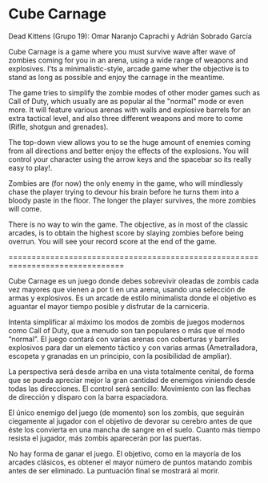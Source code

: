 # Cube Carnage

Dead Kittens (Grupo 19): Omar Naranjo Caprachi y Adrián Sobrado García

Cube Carnage is a game where you must survive wave after wave of zombies
coming for you in an arena, using a wide range of weapons and explosives.
I'ts a minimalistic-style, arcade game wher the objective is to stand
as long as possible and enjoy the carnage in the meantime.

The game tries to simplify the zombie modes of other moder games such as
Call of Duty, which usually are as popular al the "normal" mode or even more.
It will feature various arenas with walls and explosive barrels for an
extra tactical level, and also three different weapons and more to come
(Rifle, shotgun and grenades).

The top-down view allows you to se the huge amount of enemies coming from
all directions and better enjoy the effects of the explosions. You will 
control your character using the arrow keys and the spacebar so its
really easy to play!.

Zombies are (for now) the only enemy in the game, who will mindlessly chase
the player trying to devour his brain before he turns them into a bloody
paste in the floor. The longer the player survives, the more zombies will come.

There is no way to win the game. The objective, as in most of the classic
arcades, is to obtain the highest score by slaying zombies before being
overrun. You will see your record score at the end of the game.

===============================================================================

Cube Carnage es un juego donde debes sobrevivir oleadas de zombis cada 
vez mayores que vienen a por ti en una arena, usando una selección de 
armas y explosivos. Es un arcade de estilo minimalista donde el objetivo
es aguantar el mayor tiempo posible y disfrutar de la carnicería.

Intenta simplificar al máximo los modos de zombis de juegos modernos
como Call of Duty, que a menudo son tan populares o más que el modo
“normal”. El juego contará con varias arenas con coberturas y barriles 
explosivos para dar un elemento táctico y con varias armas (Ametralladora, 
escopeta y granadas en un principio, con la posibilidad de ampliar).

La perspectiva será desde arriba en una vista totalmente cenital, de forma
que se pueda apreciar mejor la gran cantidad de enemigos viniendo desde todas
las direcciones. El control será sencillo: Movimiento con las flechas de 
dirección y disparo con la barra espaciadora.

El único enemigo del juego (de momento) son los zombis, que seguirán 
ciegamente al jugador con el objetivo de devorar su cerebro antes de que éste
los convierta en una mancha de sangre en el suelo. Cuanto más tiempo resista 
el jugador, más zombis aparecerán por las puertas.

No hay forma de ganar el juego. El objetivo, como en la mayoría de los arcades
clásicos, es obtener el mayor número de puntos matando zombis antes de ser 
eliminado. La puntuación final se mostrará al morir.